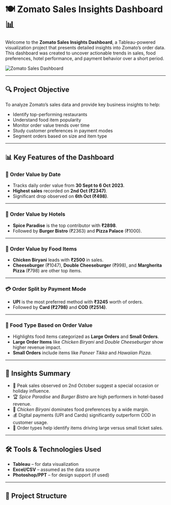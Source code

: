 # 🍽️ Zomato Sales Insights Dashboard 📊

Welcome to the **Zomato Sales Insights Dashboard**, a Tableau-powered visualization project that presents detailed insights into Zomato’s order data. This dashboard was created to uncover actionable trends in sales, food preferences, hotel performance, and payment behavior over a short period.

![Zomato Sales Dashboard](./Zomato_Screenshot.jpg)

---

## 🔍 Project Objective

To analyze Zomato’s sales data and provide key business insights to help:

- Identify top-performing restaurants
- Understand food item popularity
- Monitor order value trends over time
- Study customer preferences in payment modes
- Segment orders based on size and item type

---

## 📊 Key Features of the Dashboard

### 📅 Order Value by Date
- Tracks daily order value from **30 Sept to 6 Oct 2023**.
- **Highest sales** recorded on **2nd Oct (₹2347)**.
- Significant drop observed on **6th Oct (₹498)**.

---

### 🏨 Order Value by Hotels
- **Spice Paradise** is the top contributor with **₹2898**.
- Followed by **Burger Bistro** (₹2363) and **Pizza Palace** (₹1000).

---

### 🍕 Order Value by Food Items
- **Chicken Biryani** leads with **₹2500** in sales.
- **Cheeseburger** (₹1047), **Double Cheeseburger** (₹998), and **Margherita Pizza** (₹798) are other top items.

---

### 💳 Order Split by Payment Mode
- **UPI** is the most preferred method with **₹3245** worth of orders.
- Followed by **Card (₹2798)** and **COD (₹2514)**.

---

### 🍱 Food Type Based on Order Value
- Highlights food items categorized as **Large Orders** and **Small Orders**.
- **Large Order Items** like *Chicken Biryani* and *Double Cheeseburger* show higher revenue impact.
- **Small Orders** include items like *Paneer Tikka* and *Hawaiian Pizza*.

---

## 🧠 Insights Summary

- 🔺 Peak sales observed on 2nd October suggest a special occasion or holiday influence.
- 🏆 *Spice Paradise* and *Burger Bistro* are high performers in hotel-based revenue.
- 🍗 *Chicken Biryani* dominates food preferences by a wide margin.
- 💰 Digital payments (UPI and Cards) significantly outperform COD in customer usage.
- 🧾 Order types help identify items driving large versus small ticket sales.

---

## 🛠️ Tools & Technologies Used

- **Tableau** – for data visualization
- **Excel/CSV** – assumed as the data source
- **Photoshop/PPT** – for design support (if used)

---

## 📂 Project Structure

